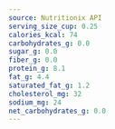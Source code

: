 ```yaml
---
source: Nutritionix API
serving_size_cup: 0.25
calories_kcal: 74
carbohydrates_g: 0.0
sugar_g: 0.0
fiber_g: 0.0
protein_g: 8.1
fat_g: 4.4
saturated_fat_g: 1.2
cholesterol_mg: 32
sodium_mg: 24
net_carbohydrates_g: 0.0
---
```



